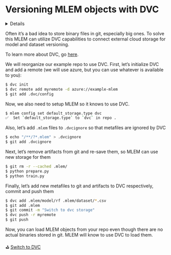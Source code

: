 # Versioning MLEM objects with DVC

<details>

### 🧳 Requirements

`pip install mlem dvc[azure]`

</details>

Often it’s a bad idea to store binary files in git, especially big ones. To
solve this MLEM can utilize DVC capabilities to connect external cloud storage
for model and dataset versioning.

To learn more about DVC, go [here](https://dvc.org/doc).

We will reorganize our example repo to use DVC. First, let’s initialize DVC and
add a remote (we will use azure, but you can use whatever is available to you):

```bash
$ dvc init
$ dvc remote add myremote -d azure://example-mlem
$ git add .dvc/config
```

Now, we also need to setup MLEM so it knows to use DVC.

```bash
$ mlem config set default_storage.type dvc
✅  Set `default_storage.type` to `dvc` in repo .
```

Also, let’s add `.mlem` files to `.dvcignore` so that metafiles are ignored by
DVC

```bash
$ echo "/**/?*.mlem" > .dvcignore
$ git add .dvcignore
```

Next, let’s remove artifacts from git and re-save them, so MLEM can use new
storage for them

```bash
$ git rm -r --cached .mlem/
$ python prepare.py
$ python train.py
```

Finally, let’s add new metafiles to git and artifacts to DVC respectively,
commit and push them

```bash
$ dvc add .mlem/model/rf .mlem/dataset/*.csv
$ git add .mlem
$ git commit -m "Switch to dvc storage"
$ dvc push -r myremote
$ git push
```

Now, you can load MLEM objects from your repo even though there are no actual
binaries stored in git. MLEM will know to use DVC to load them.

⛳
[Switch to DVC](https://github.com/iterative/example-mlem-get-started/tree/5-switch-to-dvc)
